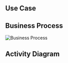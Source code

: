 ## Use Case

## Business Process
![Business Process](https://user-images.githubusercontent.com/56811810/99566059-ff80df80-29fe-11eb-988b-a45dc313eaf0.jpg)
## Activity Diagram

